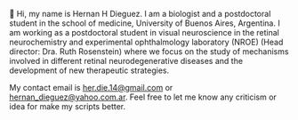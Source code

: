 👋 Hi, my name is Hernan H Dieguez. I am a biologist and a postdoctoral student in the school of medicine, University of Buenos Aires, Argentina. I am working as a postdoctoral student in visual neuroscience in the retinal neurochemistry and experimental ophthalmology laboratory (NROE) (Head director: Dra. Ruth Rosenstein) where we focus on the study of mechanisms involved in different retinal neurodegenerative diseases and the development of new therapeutic strategies. 

My contact email is her.die.14@gmail.com or hernan_dieguez@yahoo.com.ar. Feel free to let me know any criticism or idea for make my scripts better.
